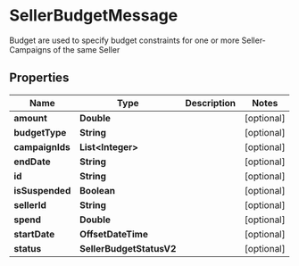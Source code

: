 

# SellerBudgetMessage

Budget are used to specify budget constraints for one or more Seller-Campaigns of the same Seller

## Properties

| Name | Type | Description | Notes |
|------------ | ------------- | ------------- | -------------|
|**amount** | **Double** |  |  [optional] |
|**budgetType** | **String** |  |  [optional] |
|**campaignIds** | **List&lt;Integer&gt;** |  |  [optional] |
|**endDate** | **String** |  |  [optional] |
|**id** | **String** |  |  [optional] |
|**isSuspended** | **Boolean** |  |  [optional] |
|**sellerId** | **String** |  |  [optional] |
|**spend** | **Double** |  |  [optional] |
|**startDate** | **OffsetDateTime** |  |  [optional] |
|**status** | **SellerBudgetStatusV2** |  |  [optional] |



